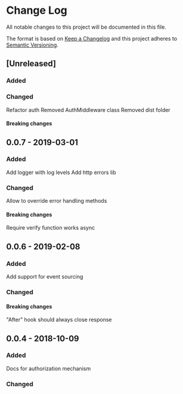 # Change Log
All notable changes to this project will be documented in this file.

The format is based on [Keep a Changelog](http://keepachangelog.com/)
and this project adheres to [Semantic Versioning](http://semver.org/).

## [Unreleased]
### Added
### Changed
Refactor auth
Removed AuthMiddleware class
Removed dist folder
#### Breaking changes

## 0.0.7 - 2019-03-01
### Added
Add logger with log levels
Add http errors lib
### Changed
Allow to override error handling methods
#### Breaking changes
Require verify function works async
 
## 0.0.6 - 2019-02-08
### Added
Add support for event sourcing
### Changed
#### Breaking changes
 "After" hook should always close response

## 0.0.4 - 2018-10-09
### Added
Docs for authorization mechanism
### Changed